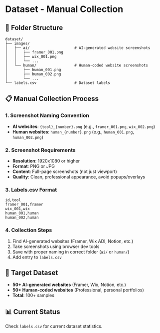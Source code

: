 # Dataset - Manual Collection

## 📁 Folder Structure

```
dataset/
├── images/
│   ├── ai/                    # AI-generated website screenshots
│   │   ├── framer_001.png
│   │   ├── wix_001.png
│   │   └── ...
│   └── human/                 # Human-coded website screenshots
│       ├── human_001.png
│       ├── human_002.png
│       └── ...
└── labels.csv                 # Dataset labels
```

## 📋 Manual Collection Process

### 1. Screenshot Naming Convention
- **AI websites**: `{tool}_{number}.png` (e.g., `framer_001.png`, `wix_002.png`)
- **Human websites**: `human_{number}.png` (e.g., `human_001.png`, `human_002.png`)

### 2. Screenshot Requirements
- **Resolution**: 1920x1080 or higher
- **Format**: PNG or JPG
- **Content**: Full-page screenshots (not just viewport)
- **Quality**: Clean, professional appearance, avoid popups/overlays

### 3. Labels.csv Format
```csv
id,tool
framer_001,framer
wix_001,wix
human_001,human
human_002,human
```

### 4. Collection Steps
1. Find AI-generated websites (Framer, Wix ADI, Notion, etc.)
2. Take screenshots using browser dev tools
3. Save with proper naming in correct folder (`ai/` or `human/`)
4. Add entry to `labels.csv`

## 🎯 Target Dataset
- **50+ AI-generated websites** (Framer, Wix, Notion, etc.)
- **50+ Human-coded websites** (Professional, personal portfolios)
- **Total**: 100+ samples

## 📊 Current Status
Check `labels.csv` for current dataset statistics. 